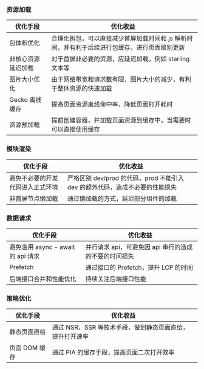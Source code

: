 ### 资源加载

| **优化手段**       | **优化收益**                                                 |
| ------------------ | ------------------------------------------------------------ |
| 包体积优化         | 合理化拆包，可以直接减少首屏加载时间和 js 解析时间，并有利于后续进行包缓存，进行页面级别更新 |
| 非核心资源延迟加载 | 对于首屏非必要的资源，应延迟加载，例如 starling 文本等       |
| 图片大小优化       | 由于网络带宽和请求数有限，图片大小的减少，有利于整体资源的快速加载 |
| Gecko 离线缓存     | 提高页面资源离线命中率，降低页面打开耗时                     |
| 资源预加载         | 提前创建容器，并加载页面资源到缓存中，当需要时可以直接使用缓存 |



### 模块渲染

| 优化手段                         | 优化收益                                                     |
| -------------------------------- | ------------------------------------------------------------ |
| 避免不必要的开发代码进入正式环境 | 严格区别 dev/prod 的代码，prod 不能引入 dev 的额外代码，造成不必要的性能损失 |
| 非首屏节点懒加载                 | 通过懒加载的方式，延迟部分组件的加载                         |



### 数据请求

| 优化手段                           | 优化收益                                              |
| ---------------------------------- | ----------------------------------------------------- |
| 避免滥用 async - await 的 api 请求 | 并行请求 api，可避免因 api 串行的造成的不要的时间损失 |
| Prefetch                           | 通过接口的 Prefetch，提升 LCP 的时间                  |
| 后端接口合并和性能优化             | 持续关注后端接口性能                                  |

### 

### 策略优化

| 优化手段      | 优化收益                                                 |
| ------------- | -------------------------------------------------------- |
| 静态页面直给  | 通过 NSR、SSR 等技术手段，做到静态页面直给，提升打开速率 |
| 页面 DOM 缓存 | 通过 PIA 的缓存手段，提高页面二次打开效率                |

